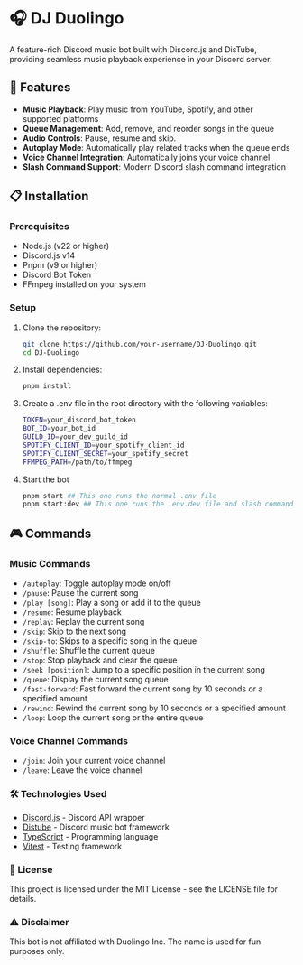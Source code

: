 # 🎧 DJ Duolingo

A feature-rich Discord music bot built with Discord.js and DisTube, providing seamless music playback experience in your Discord server.

## 🎵 Features

- **Music Playback**: Play music from YouTube, Spotify, and other supported platforms
- **Queue Management**: Add, remove, and reorder songs in the queue
- **Audio Controls**: Pause, resume and skip.
- **Autoplay Mode**: Automatically play related tracks when the queue ends
- **Voice Channel Integration**: Automatically joins your voice channel
- **Slash Command Support**: Modern Discord slash command integration

## 📋 Installation

### Prerequisites

- Node.js (v22 or higher)
- Discord.js v14
- Pnpm (v9 or higher)
- Discord Bot Token
- FFmpeg installed on your system

### Setup

1. Clone the repository:
   ```bash
   git clone https://github.com/your-username/DJ-Duolingo.git
   cd DJ-Duolingo

2. Install dependencies:
    ```bash
    pnpm install

3. Create a .env file in the root directory with the following variables:
    ```bash
    TOKEN=your_discord_bot_token
    BOT_ID=your_bot_id
    GUILD_ID=your_dev_guild_id
    SPOTIFY_CLIENT_ID=your_spotify_client_id
    SPOTIFY_CLIENT_SECRET=your_spotify_secret
    FFMPEG_PATH=/path/to/ffmpeg

4. Start the bot
    ```bash
    pnpm start ## This one runs the normal .env file
    pnpm start:dev ## This one runs the .env.dev file and slash commands are automatically loaded into dev guild

## 🎮 Commands

### Music Commands

- `/autoplay`: Toggle autoplay mode on/off  
- `/pause`: Pause the current song  
- `/play [song]`: Play a song or add it to the queue  
- `/resume`: Resume playback
- `/replay`: Replay the current song
- `/skip`: Skip to the next song  
- `/skip-to`: Skips to a specific song in the queue
- `/shuffle`: Shuffle the current queue  
- `/stop`: Stop playback and clear the queue  
- `/seek [position]`: Jump to a specific position in the current song
- `/queue`: Display the current song queue  
- `/fast-forward`: Fast forward the current song by 10 seconds or a specified amount
- `/rewind`: Rewind the current song by 10 seconds or a specified amount
- `/loop`: Loop the current song or the entire queue

### Voice Channel Commands

- `/join`: Join your current voice channel
- `/leave`: Leave the voice channel

### 🛠️ Technologies Used

- [Discord.js](https://discord.js.org/) - Discord API wrapper
- [Distube](https://distube.js.org/) - Discord music bot framework
- [TypeScript](https://www.typescriptlang.org/) - Programming language
- [Vitest](https://vitest.dev/) - Testing framework

### 📝 License
This project is licensed under the MIT License - see the LICENSE file for details.

### ⚠️ Disclaimer
This bot is not affiliated with Duolingo Inc. The name is used for fun purposes only.